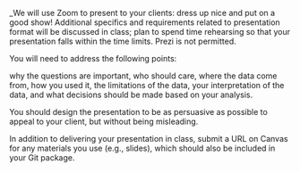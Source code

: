 _We will use Zoom to present to your clients: dress up nice and put on a good show! Additional specifics and requirements related to presentation format will be discussed in class; plan to spend time rehearsing so that your presentation falls within the time limits. Prezi is not permitted.

You will need to address the following points:

why the questions are important,
who should care,
where the data come from,
how you used it,
the limitations of the data,
your interpretation of the data, and
what decisions should be made based on your analysis.

You should design the presentation to be as persuasive as possible to appeal to your client, but without being misleading.

In addition to delivering your presentation in class, submit a URL on Canvas for any materials you use (e.g., slides), which should also be included in your Git package.
